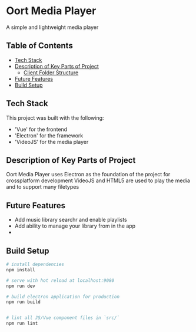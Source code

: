 # Oort Media Player

A simple and lightweight media player

## Table of Contents

- [Tech Stack](#tech-stack)
- [Description of Key Parts of Project](#key-parts)
  - [Client Folder Structure](#client-folder-structure)
- [Future Features](#future-features)
- [Build Setup](#build-setup)

## Tech Stack

This project was built with the following:

- 'Vue' for the frontend
- 'Electron' for the framework
- 'VideoJS' for the media player

## Description of Key Parts of Project

Oort Media Player uses Electron as the foundation of the project for crossplatform development
VideoJS and HTML5 are used to play the media and to support many filetypes

## Future Features

- Add music library searchr and enable playlists
- Add ability to manage your library from in the app
- 

## Build Setup

``` bash
# install dependencies
npm install

# serve with hot reload at localhost:9080
npm run dev

# build electron application for production
npm run build


# lint all JS/Vue component files in `src/`
npm run lint

```

